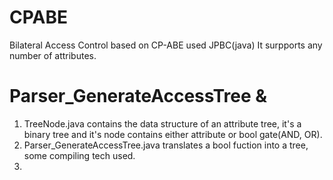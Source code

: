 # CPABE
Bilateral Access Control based on CP-ABE used JPBC(java)
It surpports any number of attributes.
# Parser_GenerateAccessTree & 
1. TreeNode.java contains the data structure of an attribute tree, 
it's a binary tree and it's node contains either attribute or bool gate(AND, OR).
2. Parser_GenerateAccessTree.java translates a bool fuction into a tree, some compiling tech used.
3. 
